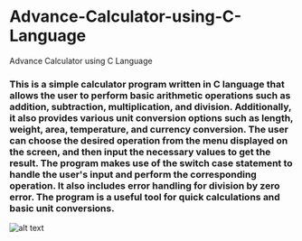 # Advance-Calculator-using-C-Language
Advance Calculator using C Language
### This is a simple calculator program written in C language that allows the user to perform basic arithmetic operations such as addition, subtraction, multiplication, and division. Additionally, it also provides various unit conversion options such as length, weight, area, temperature, and currency conversion. The user can choose the desired operation from the menu displayed on the screen, and then input the necessary values to get the result. The program makes use of the switch case statement to handle the user's input and perform the corresponding operation. It also includes error handling for division by zero error. The program is a useful tool for quick calculations and basic unit conversions.


![alt text](https://drive.google.com/uc?export=view&id=1j5xgX29bxdZ37fE-PL5vLdoVciGrVFcV)

